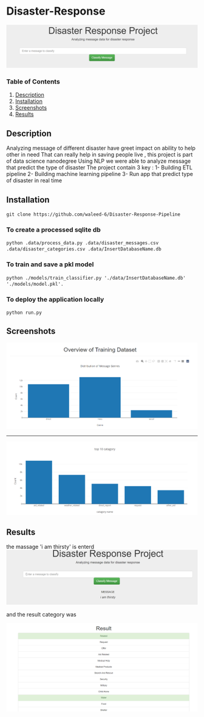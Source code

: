 
# Disaster-Response
![alt text](https://github.com/waleed-6/Disaster-Response-Pipeline/blob/main/Screenshots/Screenshot3.png)

### Table of Contents

1. [Description](#Description)
2. [Installation](#installation)
3. [Screenshots](#Screenshots)
4. [Results](#results)


## Description <a name="Description"></a>

Analyzing message of different disaster have greet impact on ability to help other in need 
That can really help  in saving people live , this project is part of data science nanodegree 
Using NLP we were able to analyze message that predict the type of disaster 
The project contain 3 key :
1-	Building ETL pipeline 
2-	Building machine learning pipeline 
3-	Run app that predict type of disaster in real time 


## Installation <a name="installation"></a>

```
git clone https://github.com/waleed-6/Disaster-Response-Pipeline
```
### To create a processed sqlite db
```
python .data/process_data.py .data/disaster_messages.csv .data/disaster_categories.csv .data/InsertDatabaseName.db
```
### To train and save a pkl model
```
python ./models/train_classifier.py './data/InsertDatabaseName.db' './models/model.pkl'.
```
### To deploy the application locally
```
python run.py
```

## Screenshots<a name="Screenshots"></a>
![alt text](https://github.com/waleed-6/Disaster-Response-Pipeline/blob/main/Screenshots/Screenshot%201.png)

-------------------------------
![alt text](https://github.com/waleed-6/Disaster-Response-Pipeline/blob/main/Screenshots/Screenshot%202.png)



## Results<a name="results"></a>
the massage 'i am thirsty' is enterd 
![alt text](https://github.com/waleed-6/Disaster-Response-Pipeline/blob/main/Screenshots/Screenshot4.png)

and the result category was

![alt text](https://github.com/waleed-6/Disaster-Response-Pipeline/blob/main/Screenshots/Screenshot%205.png)

